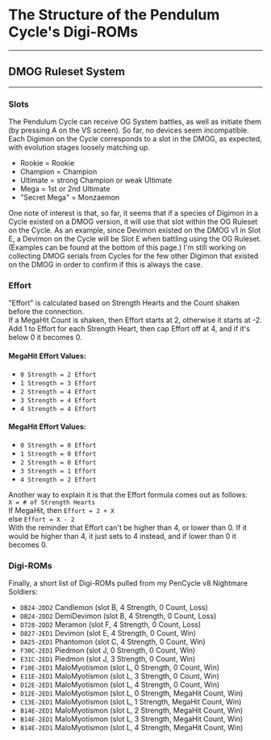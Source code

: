 # The Structure of the Pendulum Cycle's Digi-ROMs
-----
## DMOG Ruleset System
-----
### Slots  
The Pendulum Cycle can receive OG System battles, as well as initiate them (by pressing A on the VS screen). So far, no devices seem incompatible.  
Each Digimon on the Cycle corresponds to a slot in the DMOG, as expected, with evolution stages loosely matching up.
- Rookie = Rookie
- Champion = Champion
- Ultimate = strong Champion or weak Ultimate
- Mega = 1st or 2nd Ultimate
- "Secret Mega" = Monzaemon

One note of interest is that, so far, it seems that if a species of Digimon in a Cycle existed on a DMOG version, it will use that slot within the OG Ruleset on the Cycle. As an example, since Devimon existed on the DMOG v1 in Slot E, a Devimon on the Cycle will be Slot E when battling using the OG Ruleset. (Examples can be found at the bottom of this page.) I'm still working on collecting DMOG serials from Cycles for the few other Digimon that existed on the DMOG in order to confirm if this is always the case.

### Effort  
"Effort" is calculated based on Strength Hearts and the Count shaken before the connection.  
If a MegaHit Count is shaken, then Effort starts at 2, otherwise it starts at -2.  
Add 1 to Effort for each Strength Heart, then cap Effort off at 4, and if it's below 0 it becomes 0.

#### MegaHit Effort Values:
- `0 Strength = 2 Effort`
- `1 Strength = 3 Effort`
- `2 Strength = 4 Effort`
- `3 Strength = 4 Effort`
- `4 Strength = 4 Effort`

#### MegaHit Effort Values:
- `0 Strength = 0 Effort`
- `1 Strength = 0 Effort`
- `2 Strength = 0 Effort`
- `3 Strength = 1 Effort`
- `4 Strength = 2 Effort`

Another way to explain it is that the Effort formula comes out as follows:  
`X = # of Strength Hearts`  
If MegaHit, then `Effort = 2 + X`  
    else `Effort = X - 2`  
With the reminder that Effort can't be higher than 4, or lower than 0. If it would be higher than 4, it just sets to 4 instead, and if lower than 0 it becomes 0.

### Digi-ROMs  
Finally, a short list of Digi-ROMs pulled from my PenCycle v8 Nightmare Soldiers:
- `DB24-2DD2` Candlemon (slot B, 4 Strength, 0 Count, Loss)
- `DB24-2DD2` DemiDevimon (slot B, 4 Strength, 0 Count, Loss)
- `D728-2DD2` Meramon (slot F, 4 Strength, 0 Count, Loss)
- `D827-2ED1` Devimon (slot E, 4 Strength, 0 Count, Win)
- `DA25-2ED1` Phantomon (slot C, 4 Strength, 0 Count, Win)
- `F30C-2ED1` Piedmon (slot J, 0 Strength, 0 Count, Win)
- `E31C-2ED1` Piedmon (slot J, 3 Strength, 0 Count, Win)
- `F10E-2ED1` MaloMyotismon (slot L, 0 Strength, 0 Count, Win)
- `E11E-2ED1` MaloMyotismon (slot L, 3 Strength, 0 Count, Win)
- `D12E-2ED1` MaloMyotismon (slot L, 4 Strength, 0 Count, Win)
- `D12E-2ED1` MaloMyotismon (slot L, 0 Strength, MegaHit Count, Win)
- `C13E-2ED1` MaloMyotismon (slot L, 1 Strength, MegaHit Count, Win)
- `B14E-2ED1` MaloMyotismon (slot L, 2 Strength, MegaHit Count, Win)
- `B14E-2ED1` MaloMyotismon (slot L, 3 Strength, MegaHit Count, Win)
- `B14E-2ED1` MaloMyotismon (slot L, 4 Strength, MegaHit Count, Win)
